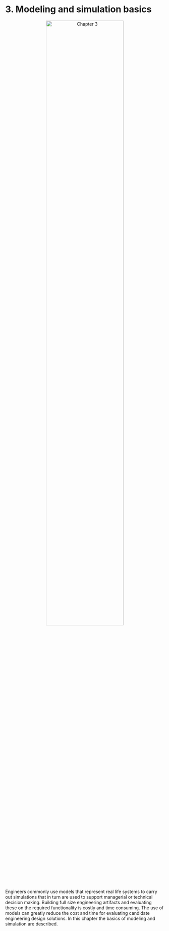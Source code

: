 # 3. Modeling and simulation basics

<div style="text-align: center;">
  <img src="./images/12832727.jpg" alt="Chapter 3" width="70%">
</div>

Engineers commonly use models that represent real life systems to carry out simulations that in turn are used to support managerial or technical decision making. Building full size engineering artifacts and evaluating these on the required functionality is costly and time consuming. The use of models can greatly reduce the cost and time for evaluating candidate engineering design solutions. In this chapter the basics of modeling and simulation are described.